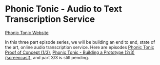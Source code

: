 # Phonic Tonic - Audio to Text Transcription Service

[Phonic Tonic Website](https://phonictonic.com/)

In this three part episode series, we will be building an end to end, state of the art, online audio transcription service. Here are episodes [Phonic Tonic Proof of Concept (1/3)](https://sysadmincasts.com/episodes/65-phonic-tonic-proof-of-concept-1-3), [Phonic Tonic - Building a Prototype (2/3) (screencast)](https://sysadmincasts.com/episodes/66-phonic-tonic-building-a-prototype-2-3), and part 3/3 is still pending.
